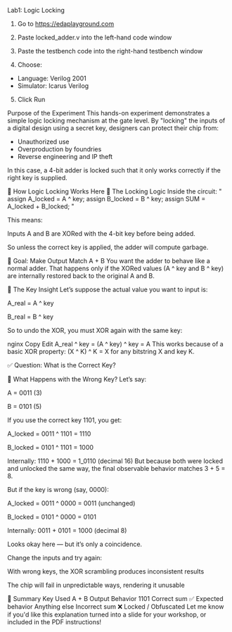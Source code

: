 Lab1: Logic Locking

1. Go to https://edaplayground.com

2. Paste locked_adder.v into the left-hand code window

3. Paste the testbench code into the right-hand testbench window

4. Choose:
  - Language: Verilog 2001
  - Simulator: Icarus Verilog

5. Click Run


Purpose of the Experiment
This hands-on experiment demonstrates a simple logic locking mechanism at the gate level. By "locking" the inputs of a digital design using a secret key, designers can protect their chip from:
- Unauthorized use
- Overproduction by foundries
- Reverse engineering and IP theft

In this case, a 4-bit adder is locked such that it only works correctly if the right key is supplied.

🧠 How Logic Locking Works Here
🔐 The Locking Logic
Inside the circuit:
"
assign A_locked = A ^ key;
assign B_locked = B ^ key;
assign SUM = A_locked + B_locked;
"

This means:

Inputs A and B are XORed with the 4-bit key before being added.

So unless the correct key is applied, the adder will compute garbage.

🎯 Goal: Make Output Match A + B
You want the adder to behave like a normal adder. That happens only if the XORed values (A ^ key and B ^ key) are internally restored back to the original A and B.

🧪 The Key Insight
Let’s suppose the actual value you want to input is:

A_real = A ^ key

B_real = B ^ key

So to undo the XOR, you must XOR again with the same key:

nginx
Copy
Edit
A_real ^ key = (A ^ key) ^ key = A
This works because of a basic XOR property:
(X ^ K) ^ K = X for any bitstring X and key K.

✅ Question: What is the Correct Key?

🚨 What Happens with the Wrong Key?
Let’s say:

A = 0011 (3)

B = 0101 (5)

If you use the correct key 1101, you get:

A_locked = 0011 ^ 1101 = 1110

B_locked = 0101 ^ 1101 = 1000

Internally: 1110 + 1000 = 1_0110 (decimal 16)
But because both were locked and unlocked the same way, the final observable behavior matches 3 + 5 = 8.

But if the key is wrong (say, 0000):

A_locked = 0011 ^ 0000 = 0011 (unchanged)

B_locked = 0101 ^ 0000 = 0101

Internally: 0011 + 0101 = 1000 (decimal 8)

Looks okay here — but it’s only a coincidence.

Change the inputs and try again:

With wrong keys, the XOR scrambling produces inconsistent results

The chip will fail in unpredictable ways, rendering it unusable

🧪 Summary
Key Used	A + B Output	Behavior
1101	Correct sum	✅ Expected behavior
Anything else	Incorrect sum	❌ Locked / Obfuscated
Let me know if you'd like this explanation turned into a slide for your workshop, or included in the PDF instructions!
